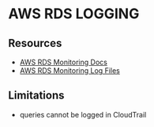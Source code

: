 # AWS RDS LOGGING

## Resources

- [AWS RDS Monitoring Docs](https://docs.aws.amazon.com/AmazonRDS/latest/UserGuide/CHAP_Monitor_Logs_Events.html)
- [AWS RDS Monitoring Log Files](https://docs.aws.amazon.com/AmazonRDS/latest/UserGuide/USER_LogAccess.html)

## Limitations

- queries cannot be logged in CloudTrail